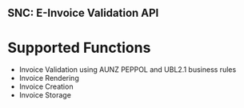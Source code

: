 ## SNC: E-Invoice Validation API ##
# Supported Functions #
- Invoice Validation using AUNZ PEPPOL and UBL2.1 business rules
- Invoice Rendering
- Invoice Creation
- Invoice Storage
